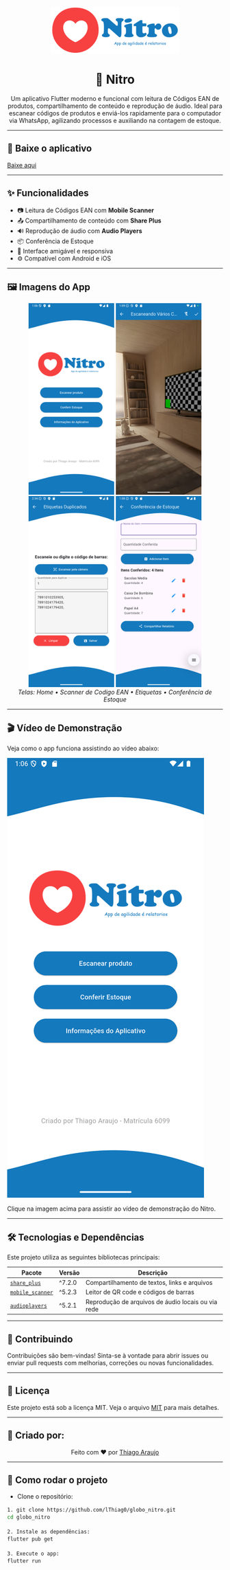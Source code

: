 <p align="center">
  <img src="/assets/image/globoNitro.png" alt="Logo do Projeto Nitro" width="300"/>
</p>

<h1 align="center">📱 Nitro</h1>

<p align="center">
  Um aplicativo Flutter moderno e funcional com leitura de Códigos EAN de produtos, compartilhamento de conteúdo e reprodução de áudio. Ideal para escanear códigos de produtos e enviá-los rapidamente para o computador via WhatsApp, agilizando processos e auxiliando na contagem de estoque.
</p>

---

## 📱 Baixe o aplicativo

<a href="https://github.com/lThiag0/globo_nitro/releases/download/v1.0.0/nitro.apk">Baixe aqui</a>

---

## ✨ Funcionalidades

- 📷 Leitura de Códigos EAN com **Mobile Scanner**
- 📤 Compartilhamento de conteúdo com **Share Plus**
- 🔊 Reprodução de áudio com **Audio Players**
- 📦 Conferência de Estoque
- 🧭 Interface amigável e responsiva
- ⚙️ Compatível com Android e iOS

---

## 🖼️ Imagens do App

<p align="center">
  <img src="assets/screenshots/home.png" alt="Tela Inicial" width="200"/>
  <img src="assets/screenshots/ean_scanner.png" alt="Leitor de Codigo EAN" width="200"/>
  <img src="assets/screenshots/etiquetas.png" alt="Etiquetas" width="200"/>
  <img src="assets/screenshots/estoque.png" alt="Tela de Conferência de Estoque" width="200"/>
  <br/>
  <em>Telas: Home       •       Scanner de Codigo EAN       •       Etiquetas       •       Conferência de Estoque</em>
</p>

---

## 🎬 Vídeo de Demonstração

Veja como o app funciona assistindo ao vídeo abaixo:

[![Demonstração do Nitro](assets/screenshots/home.png)](assets/screenshots/videonitro.mp4)

Clique na imagem acima para assistir ao vídeo de demonstração do Nitro.

---

## 🛠️ Tecnologias e Dependências

Este projeto utiliza as seguintes bibliotecas principais:

| Pacote | Versão | Descrição |
|--------|--------|-----------|
| [`share_plus`](https://pub.dev/packages/share_plus) | ^7.2.0 | Compartilhamento de textos, links e arquivos |
| [`mobile_scanner`](https://pub.dev/packages/mobile_scanner) | ^5.2.3 | Leitor de QR code e códigos de barras |
| [`audioplayers`](https://pub.dev/packages/audioplayers) | ^5.2.1 | Reprodução de arquivos de áudio locais ou via rede |

---

## 🤝 Contribuindo
Contribuições são bem-vindas! Sinta-se à vontade para abrir issues ou enviar pull requests com melhorias, correções ou novas funcionalidades.

---

## 📄 Licença
Este projeto está sob a licença MIT. Veja o arquivo [MIT](./LICENSE) para mais detalhes.

---

## 🦸 Criado por:
<p align="center"> Feito com ❤️ por <a href="https://www.linkedin.com/in/thiago-araujo-furtado/">Thiago Araujo</a> </p>

---

## 🚀 Como rodar o projeto

- Clone o repositório:

```bash
1. git clone https://github.com/lThiag0/globo_nitro.git
cd globo_nitro

2. Instale as dependências:
flutter pub get

3. Execute o app:
flutter run
